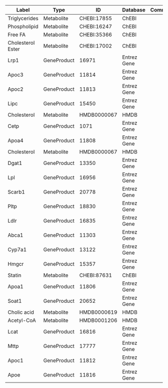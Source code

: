 | Label | Type | ID | Database | Comment |
| ---- | ---- | ---- | ---- | ---- |
|Triglycerides | Metabolite | CHEBI:17855 | ChEBI | |
|Phospholipid | Metabolite | CHEBI:16247 | ChEBI | |
|Free FA | Metabolite | CHEBI:35366 | ChEBI | |
|Cholesterol Ester | Metabolite | CHEBI:17002 | ChEBI | |
|Lrp1 | GeneProduct | 16971 | Entrez Gene | |
|Apoc3 | GeneProduct | 11814 | Entrez Gene | |
|Apoc2 | GeneProduct | 11813 | Entrez Gene | |
|Lipc | GeneProduct | 15450 | Entrez Gene | |
|Cholesterol | Metabolite | HMDB0000067 | HMDB | |
|Cetp | GeneProduct | 1071 | Entrez Gene | |
|Apoa4 | GeneProduct | 11808 | Entrez Gene | |
|Cholesterol | Metabolite | HMDB0000067 | HMDB | |
|Dgat1 | GeneProduct | 13350 | Entrez Gene | |
|Lpl | GeneProduct | 16956 | Entrez Gene | |
|Scarb1 | GeneProduct | 20778 | Entrez Gene | |
|Pltp | GeneProduct | 18830 | Entrez Gene | |
|Ldlr | GeneProduct | 16835 | Entrez Gene | |
|Abca1 | GeneProduct | 11303 | Entrez Gene | |
|Cyp7a1 | GeneProduct | 13122 | Entrez Gene | |
|Hmgcr | GeneProduct | 15357 | Entrez Gene | |
|Statin | Metabolite | CHEBI:87631 | ChEBI | |
|Apoa1 | GeneProduct | 11806 | Entrez Gene | |
|Soat1 | GeneProduct | 20652 | Entrez Gene | |
|Cholic acid | Metabolite | HMDB0000619 | HMDB | |
|Acetyl-CoA | Metabolite | HMDB0001206 | HMDB | |
|Lcat | GeneProduct | 16816 | Entrez Gene | |
|Mttp | GeneProduct | 17777 | Entrez Gene | |
|Apoc1 | GeneProduct | 11812 | Entrez Gene | |
|Apoe | GeneProduct | 11816 | Entrez Gene | |
